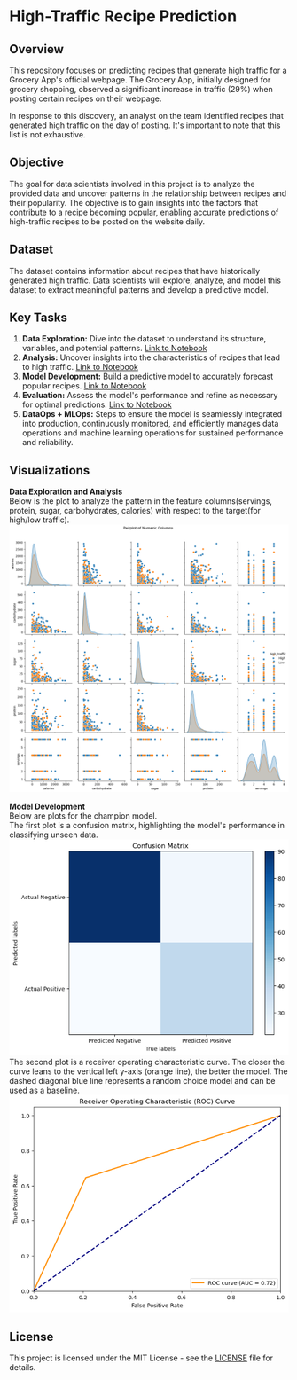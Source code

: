 # High-Traffic Recipe Prediction

## Overview
This repository focuses on predicting recipes that generate high traffic for a Grocery App's official webpage. The Grocery App, initially designed for grocery shopping, observed a significant increase in traffic (29%) when posting certain recipes on their webpage.

In response to this discovery, an analyst on the team identified recipes that generated high traffic on the day of posting. It's important to note that this list is not exhaustive.

## Objective
The goal for data scientists involved in this project is to analyze the provided data and uncover patterns in the relationship between recipes and their popularity. The objective is to gain insights into the factors that contribute to a recipe becoming popular, enabling accurate predictions of high-traffic recipes to be posted on the website daily.

## Dataset
The dataset contains information about recipes that have historically generated high traffic. Data scientists will explore, analyze, and model this dataset to extract meaningful patterns and develop a predictive model.

## Key Tasks
1. **Data Exploration:** Dive into the dataset to understand its structure, variables, and potential patterns. [Link to Notebook](notebooks/data_analysis.ipynb)
2. **Analysis:** Uncover insights into the characteristics of recipes that lead to high traffic. [Link to Notebook](notebooks/data_analysis.ipynb)
3. **Model Development:** Build a predictive model to accurately forecast popular recipes. [Link to Notebook](notebooks/predictive_modelling.ipynb)
4. **Evaluation:** Assess the model's performance and refine as necessary for optimal predictions. [Link to Notebook](notebooks/predictive_modelling.ipynb)
5. **DataOps + MLOps:** Steps to ensure the model is seamlessly integrated into production, continuously monitored, and efficiently manages data operations and machine learning operations for sustained performance and reliability.

## Visualizations
**Data Exploration and Analysis**
<br/> Below is the plot to analyze the pattern in the feature columns(servings, protein, sugar, carbohydrates, calories) with respect to the target(for high/low traffic).
![Pair plot of Numeric columns](imgs/pair_plot.png)

**Model Development**
<br/> Below are plots for the champion model.
<br/>The first plot is a confusion matrix, highlighting the model's performance in classifying unseen data.
![confusion matrix](imgs/champion_model_confusion_matrix.png)
<br/>The second plot is a receiver operating characteristic curve. The closer the curve leans to the vertical left y-axis (orange line), the better the model. The dashed diagonal blue line represents a random choice model and can be used as a baseline.
![roc curve](imgs/champion_model_roc.png)

## License
This project is licensed under the MIT License - see the [LICENSE](LICENSE) file for details.